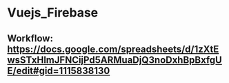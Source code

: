 # Vuejs_Firebase

## Workflow: https://docs.google.com/spreadsheets/d/1zXtEwsSTxHlmJFNCijPd5ARMuaDjQ3noDxhBpBxfgUE/edit#gid=1115838130
